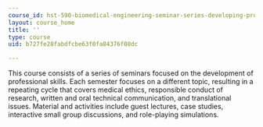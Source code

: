 ```yaml
---
course_id: hst-590-biomedical-engineering-seminar-series-developing-professional-skills-fall-2006
layout: course_home
title: ''
type: course
uid: b727fe28fabdfcbe63f0fa84376f08dc

---
```

This course consists of a series of seminars focused on the development of professional skills. Each semester focuses on a different topic, resulting in a repeating cycle that covers medical ethics, responsible conduct of research, written and oral technical communication, and translational issues. Material and activities include guest lectures, case studies, interactive small group discussions, and role-playing simulations.
